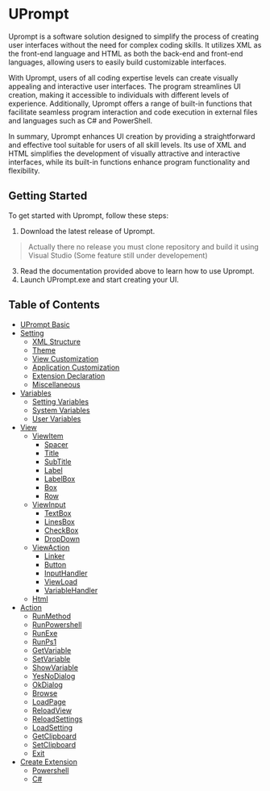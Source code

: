 # UPrompt

Uprompt is a software solution designed to simplify the process of creating user interfaces without the need for complex coding skills. It utilizes XML as the front-end language and HTML as both the back-end and front-end languages, allowing users to easily build customizable interfaces.

With Uprompt, users of all coding expertise levels can create visually appealing and interactive user interfaces. The program streamlines UI creation, making it accessible to individuals with different levels of experience. Additionally, Uprompt offers a range of built-in functions that facilitate seamless program interaction and code execution in external files and languages such as C# and PowerShell.

In summary, Uprompt enhances UI creation by providing a straightforward and effective tool suitable for users of all skill levels. Its use of XML and HTML simplifies the development of visually attractive and interactive interfaces, while its built-in functions enhance program functionality and flexibility.

## Getting Started
To get started with Uprompt, follow these steps:
1. Download the latest release of Uprompt.
> Actually there no release you must clone repository and build it using Visual Studio (Some feature still under developement)
3. Read the documentation provided above to learn how to use Uprompt.
4. Launch UPrompt.exe and start creating your UI.

## Table of Contents
- [UPrompt Basic](https://github.com/TopDeveloper29/UPrompt/blob/Post/Documentation/Basic.md)
- [Setting](https://github.com/TopDeveloper29/UPrompt/blob/Post/Documentation/Setting.md)
  - [XML Structure](https://github.com/TopDeveloper29/UPrompt/blob/Post/Documentation/Setting.md#xml-structure)
  - [Theme](https://github.com/TopDeveloper29/UPrompt/blob/Post/Documentation/Setting.md#theme)
  - [View Customization](https://github.com/TopDeveloper29/UPrompt/blob/Post/Documentation/Setting.md#view-customization)
  - [Application Customization](https://github.com/TopDeveloper29/UPrompt/blob/Post/Documentation/Setting.md#application-customization)
  - [Extension Declaration](https://github.com/TopDeveloper29/UPrompt/blob/Post/Documentation/Setting.md#extension-declaration)
  - [Miscellaneous](https://github.com/TopDeveloper29/UPrompt/blob/Post/Documentation/Setting.md#miscellaneous)
- [Variables](https://github.com/TopDeveloper29/UPrompt/blob/Post/Documentation/Variable.md)
  - [Setting Variables](https://github.com/TopDeveloper29/UPrompt/blob/Post/Documentation/Variable.md#setting-variables)
  - [System Variables](https://github.com/TopDeveloper29/UPrompt/blob/Post/Documentation/Variable.md#system-variables)
  - [User Variables](https://github.com/TopDeveloper29/UPrompt/blob/Post/Documentation/Variable.md#user-variables)
- [View](https://github.com/TopDeveloper29/UPrompt/blob/Post/Documentation/View.md)
  - [ViewItem](https://github.com/TopDeveloper29/UPrompt/blob/Post/Documentation/View.md#viewitem)
    - [Spacer](https://github.com/TopDeveloper29/UPrompt/blob/Post/Documentation/View.md#spacer)
    - [Title](https://github.com/TopDeveloper29/UPrompt/blob/Post/Documentation/View.md#title)
    - [SubTitle](https://github.com/TopDeveloper29/UPrompt/blob/Post/Documentation/View.md#subtitle)
    - [Label](https://github.com/TopDeveloper29/UPrompt/blob/Post/Documentation/View.md#label)
    - [LabelBox](https://github.com/TopDeveloper29/UPrompt/blob/Post/Documentation/View.md#labelbox)
    - [Box](https://github.com/TopDeveloper29/UPrompt/blob/Post/Documentation/View.md#box)
    - [Row](https://github.com/TopDeveloper29/UPrompt/blob/Post/Documentation/View.md#row)
  - [ViewInput](https://github.com/TopDeveloper29/UPrompt/blob/Post/Documentation/View.md#top--viewinput)
    - [TextBox](https://github.com/TopDeveloper29/UPrompt/blob/Post/Documentation/View.md#textbox)
    - [LinesBox](https://github.com/TopDeveloper29/UPrompt/blob/Post/Documentation/View.md#linesbox)
    - [CheckBox](https://github.com/TopDeveloper29/UPrompt/blob/Post/Documentation/View.md#checkbox)
    - [DropDown](https://github.com/TopDeveloper29/UPrompt/blob/Post/Documentation/View.md#dropdown)
  - [ViewAction](https://github.com/TopDeveloper29/UPrompt/blob/Post/Documentation/View.md#top--viewaction)
    - [Linker](https://github.com/TopDeveloper29/UPrompt/blob/Post/Documentation/View.md#linker)
    - [Button](https://github.com/TopDeveloper29/UPrompt/blob/Post/Documentation/View.md#button)
    - [InputHandler](https://github.com/TopDeveloper29/UPrompt/blob/Post/Documentation/View.md#inputhandler)
    - [ViewLoad](https://github.com/TopDeveloper29/UPrompt/blob/Post/Documentation/View.md#viewload)
    - [VariableHandler](https://github.com/TopDeveloper29/UPrompt/blob/Post/Documentation/View.md#variablehandler)
  - [Html](https://github.com/TopDeveloper29/UPrompt/blob/Post/Documentation/View.md#top--html)
- [Action](https://github.com/TopDeveloper29/UPrompt/blob/Post/Documentation/Action.md)
  - [RunMethod](https://github.com/TopDeveloper29/UPrompt/blob/Post/Documentation/Action.md#runmethod)
  - [RunPowershell](https://github.com/TopDeveloper29/UPrompt/blob/Post/Documentation/Action.md#runpowershell)
  - [RunExe](https://github.com/TopDeveloper29/UPrompt/blob/Post/Documentation/Action.md#runexe)
  - [RunPs1](https://github.com/TopDeveloper29/UPrompt/blob/Post/Documentation/Action.md#runps1)
  - [GetVariable](https://github.com/TopDeveloper29/UPrompt/blob/Post/Documentation/Action.md#getvariable)
  - [SetVariable](https://github.com/TopDeveloper29/UPrompt/blob/Post/Documentation/Action.md#setvariable)
  - [ShowVariable](https://github.com/TopDeveloper29/UPrompt/blob/Post/Documentation/Action.md#showvariable)
  - [YesNoDialog](https://github.com/TopDeveloper29/UPrompt/blob/Post/Documentation/Action.md#yesnodialog)
  - [OkDialog](https://github.com/TopDeveloper29/UPrompt/blob/Post/Documentation/Action.md#okdialog)
  - [Browse](https://github.com/TopDeveloper29/UPrompt/blob/Post/Documentation/Action.md#browse)
  - [LoadPage](https://github.com/TopDeveloper29/UPrompt/blob/Post/Documentation/Action.md#loadpage)
  - [ReloadView](https://github.com/TopDeveloper29/UPrompt/blob/Post/Documentation/Action.md#reloadview)
  - [ReloadSettings](https://github.com/TopDeveloper29/UPrompt/blob/Post/Documentation/Action.md#reloadsettings)
  - [LoadSetting](https://github.com/TopDeveloper29/UPrompt/blob/Post/Documentation/Action.md#loadsetting)
  - [GetClipboard](https://github.com/TopDeveloper29/UPrompt/blob/Post/Documentation/Action.md#getclipboard)
  - [SetClipboard](https://github.com/TopDeveloper29/UPrompt/blob/Post/Documentation/Action.md#setclipboard)
  - [Exit](https://github.com/TopDeveloper29/UPrompt/blob/Post/Documentation/Action.md#exit)
- [Create Extension](https://github.com/TopDeveloper29/UPrompt/blob/Post/Documentation/Extention.md)
  - [Powershell](https://github.com/TopDeveloper29/UPrompt/blob/Post/Documentation/Extention.md)
  - [C#](https://github.com/TopDeveloper29/UPrompt/blob/Post/Documentation/Extention.md)
  
